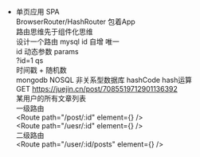 - 单页应用 SPA        
    BrowserRouter/HashRouter  包着App         
        路由思维先于组件化思维         
    设计一个路由 mysql id 自增 唯一        
    id 动态参数 params        
    ?id=1 qs      
    时间戳 + 随机数      
    mongodb NOSQL 非关系型数据库  hashCode hash运算      
    GET https://juejin.cn/post/7085519712901136392       
    某用户的所有文章列表        
    一级路由      
    <Route path="/post/:id" element={<Detail/>} />          
    <Route path="/uesr/:id" element={<User/>} />           
    二级路由       
    <Route path="/user/:id/posts" element={<UserPosts/>} />           